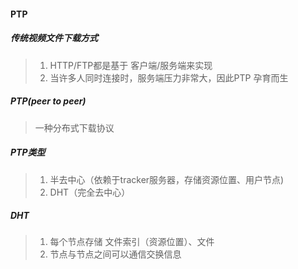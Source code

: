 #### PTP

##### 传统视频文件下载方式
> 1. HTTP/FTP都是基于 客户端/服务端来实现
> 2. 当许多人同时连接时，服务端压力非常大，因此PTP 孕育而生

##### PTP(peer to peer)
> 一种分布式下载协议

##### PTP类型
> 1. 半去中心（依赖于tracker服务器，存储资源位置、用户节点)
> 2. DHT（完全去中心）

##### DHT
> 1. 每个节点存储 文件索引（资源位置）、文件
> 2. 节点与节点之间可以通信交换信息


